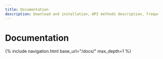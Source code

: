 ```yaml
---
title: Documentation
description: Download and installation, API methods description, frequently asked questions , organizing and releasing your source project.
---
```

# Documentation

<nav class="cards">
{% include navigation.html base_url="/docs/" max_depth=1 %}
</nav>

